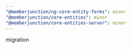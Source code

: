 ```yaml
---
"@memberjunction/ng-core-entity-forms": minor
"@memberjunction/core-entities": minor
"@memberjunction/core-entities-server": minor
---
```


migration
